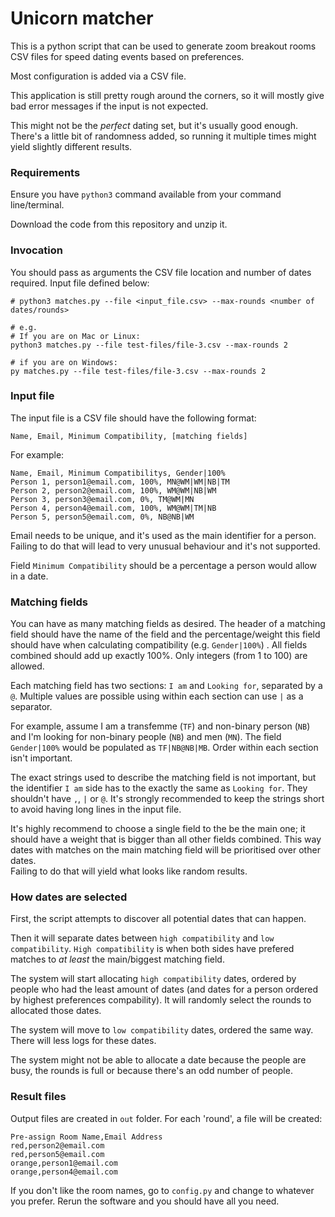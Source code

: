 # Unicorn matcher


This is a python script that can be used to generate zoom breakout rooms CSV files 
for speed dating events based on preferences. 

Most configuration is added via a CSV file.

This application is still pretty rough around the corners, so it will mostly give bad error messages 
if the input is not expected. 

This might not be the _perfect_ dating set, but it's usually good enough. 
There's a little bit of randomness added, so running it multiple times might yield 
slightly different results.  


### Requirements


Ensure you have `python3` command available from your command line/terminal. 

Download the code from this repository and unzip it.  


### Invocation

You should pass as arguments the CSV file location and number of dates required. Input file defined below:



```
# python3 matches.py --file <input_file.csv> --max-rounds <number of dates/rounds>

# e.g.
# If you are on Mac or Linux:
python3 matches.py --file test-files/file-3.csv --max-rounds 2

# if you are on Windows:
py matches.py --file test-files/file-3.csv --max-rounds 2
```


### Input file


The input file is a CSV file should have the following format:

```
Name, Email, Minimum Compatibility, [matching fields]
```

For example:

```
Name, Email, Minimum Compatibilitys, Gender|100%
Person 1, person1@email.com, 100%, MN@WM|WM|NB|TM
Person 2, person2@email.com, 100%, WM@WM|NB|WM
Person 3, person3@email.com, 0%, TM@WM|MN
Person 4, person4@email.com, 100%, WM@WM|TM|NB
Person 5, person5@email.com, 0%, NB@NB|WM
```


Email needs to be unique, and it's used as the main identifier for a person. 
Failing to do that will lead to very unusual behaviour and it's not supported. 

Field `Minimum Compatibility` should be a percentage a person would allow in a date.  



### Matching fields

You can have as many matching fields as desired. 
The header of a matching field should have the name of the field and the percentage/weight this field
should have when calculating compatibility (e.g. `Gender|100%`) .
All fields combined should add up exactly 100%.  Only integers (from 1 to 100) are allowed. 

Each matching field has two sections: `I am` and `Looking for`, separated by a `@`. 
Multiple values are possible using within each section can use `|` as a separator. 

For example, assume I am a transfemme (`TF`) and non-binary person (`NB`) and I'm looking for non-binary people (`NB`) and men (`MN`). The field `Gender|100%` would be populated as `TF|NB@NB|MB`. 
Order within each section isn't important. 

The exact strings used to describe the matching field is not important, but the identifier `I am` side has to the exactly the same as `Looking for`. They shouldn't have `,`, `|` or `@`. 
It's strongly recommended to keep the strings short to avoid having long lines in the input file. 

It's highly recommend to choose a single field to the be the main one;
it should have a weight that is bigger than all other fields combined. 
This way dates with matches on the main matching field will be prioritised over other dates.   
Failing to do that will yield what looks like random results. 


### How dates are selected

First, the script attempts to discover all potential dates that can happen. 

Then it will separate dates between `high compatibility` and `low compatibility`. 
`High compatibility` is when both sides have prefered matches to _at least_ the main/biggest matching field. 

The system will start allocating `high compatibility` dates, 
ordered by people who had the least amount of dates (and dates for a person ordered by highest preferences compability). 
It will randomly select the rounds to allocated those dates. 

The system will move to `low compatibility` dates, ordered the same way. There will less logs for these dates. 

The system might not be able to allocate a date because the people are busy, 
the rounds is full or because there's an odd number of people. 


### Result files


Output files are created in `out` folder. 
For each 'round', a file will be created:

```
Pre-assign Room Name,Email Address
red,person2@email.com
red,person5@email.com
orange,person1@email.com
orange,person4@email.com
```

If you don't like the room names, go to `config.py` and change to whatever you prefer. 
Rerun the software and you should have all you need. 
